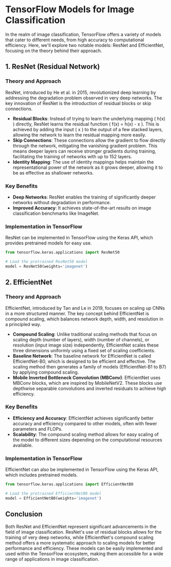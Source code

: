 # TensorFlow Models for Image Classification

In the realm of image classification, TensorFlow offers a variety of models that cater to different needs, from high accuracy to computational efficiency. Here, we'll explore two notable models: ResNet and EfficientNet, focusing on the theory behind their approach.

## 1. ResNet (Residual Network)

### Theory and Approach

ResNet, introduced by He et al. in 2015, revolutionized deep learning by addressing the degradation problem observed in very deep networks. The key innovation of ResNet is the introduction of residual blocks or skip connections.

- **Residual Blocks**: Instead of trying to learn the underlying mapping \( h(x) \) directly, ResNet learns the residual function \( f(x) = h(x) - x \). This is achieved by adding the input \( x \) to the output of a few stacked layers, allowing the network to learn the residual mapping more easily.
- **Skip Connections**: These connections allow the gradient to flow directly through the network, mitigating the vanishing gradient problem. This means deeper layers can receive stronger gradients during training, facilitating the training of networks with up to 152 layers.
- **Identity Mapping**: The use of identity mappings helps maintain the representational power of the network as it grows deeper, allowing it to be as effective as shallower networks.

### Key Benefits

- **Deep Networks**: ResNet enables the training of significantly deeper networks without degradation in performance.
- **Improved Accuracy**: It achieves state-of-the-art results on image classification benchmarks like ImageNet.

### Implementation in TensorFlow

ResNet can be implemented in TensorFlow using the Keras API, which provides pretrained models for easy use.

```python
from tensorflow.keras.applications import ResNet50

# Load the pretrained ResNet50 model
model = ResNet50(weights='imagenet')
```

## 2. EfficientNet

### Theory and Approach

EfficientNet, introduced by Tan and Le in 2019, focuses on scaling up CNNs in a more structured manner. The key concept behind EfficientNet is compound scaling, which balances network depth, width, and resolution in a principled way.

- **Compound Scaling**: Unlike traditional scaling methods that focus on scaling depth (number of layers), width (number of channels), or resolution (input image size) independently, EfficientNet scales these three dimensions uniformly using a fixed set of scaling coefficients.
- **Baseline Network**: The baseline network for EfficientNet is called EfficientNet-B0, which is designed to be efficient and effective. The scaling method then generates a family of models (EfficientNet-B1 to B7) by applying compound scaling.
- **Mobile Inverted Bottleneck Convolution (MBConv)**: EfficientNet uses MBConv blocks, which are inspired by MobileNetV2. These blocks use depthwise separable convolutions and inverted residuals to achieve high efficiency.

### Key Benefits

- **Efficiency and Accuracy**: EfficientNet achieves significantly better accuracy and efficiency compared to other models, often with fewer parameters and FLOPs.
- **Scalability**: The compound scaling method allows for easy scaling of the model to different sizes depending on the computational resources available.

### Implementation in TensorFlow

EfficientNet can also be implemented in TensorFlow using the Keras API, which includes pretrained models.

```python
from tensorflow.keras.applications import EfficientNetB0

# Load the pretrained EfficientNetB0 model
model = EfficientNetB0(weights='imagenet')
```

## Conclusion

Both ResNet and EfficientNet represent significant advancements in the field of image classification. ResNet's use of residual blocks allows for the training of very deep networks, while EfficientNet's compound scaling method offers a more systematic approach to scaling models for better performance and efficiency. These models can be easily implemented and used within the TensorFlow ecosystem, making them accessible for a wide range of applications in image classification.

